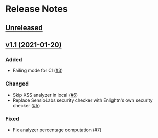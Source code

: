 # Release Notes

## [Unreleased](https://github.com/enlightn/enlightn/compare/v1.1...master)

## [v1.1 (2021-01-20)](https://github.com/enlightn/enlightn/compare/v1.0...v1.1)

### Added
- Failing mode for CI ([#3](https://github.com/enlightn/enlightn/pull/3))

### Changed
- Skip XSS analyzer in local ([#6](https://github.com/enlightn/enlightn/pull/6))
- Replace SensioLabs security checker with Enlightn's own security checker ([#5](https://github.com/enlightn/enlightn/pull/5))

### Fixed
- Fix analyzer percentage computation ([#7](https://github.com/enlightn/enlightn/pull/7))
